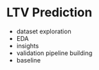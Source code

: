 # LTV Prediction

* dataset exploration
* EDA 
* insights
* validation pipeline building
* baseline
